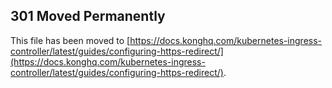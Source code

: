 ## 301 Moved Permanently

This file has been moved to [https://docs.konghq.com/kubernetes-ingress-controller/latest/guides/configuring-https-redirect/](https://docs.konghq.com/kubernetes-ingress-controller/latest/guides/configuring-https-redirect/).
